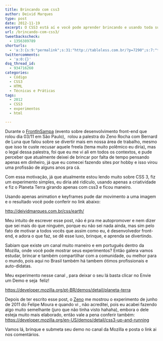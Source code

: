 ```yaml
---
title: Brincando com css3
author: Deivid Marques
type: post
date: 2012-11-19
excerpt: O CSS3 está aí e você pode aprender brincando e usando toda sua criatividade. Conheça o canal da Mozilla onde você pode mostrar seus experimentos.
url: /brincando-com-css3/
tweetbackscheck:
  - 1356389789
shorturls:
  - 'a:3:{s:9:"permalink";s:31:"http://tableless.com.br/?p=7290";s:7:"tinyurl";s:26:"http://tinyurl.com/cdcqcld";s:4:"isgd";s:19:"http://is.gd/LsBX86";}'
twittercomments:
  - 'a:0:{}'
dsq_thread_id:
  - 934716260
categories:
  - Código
  - CSS3
  - HTML
  - Técnicas e Práticas
tags:
  - 2012
  - CSS3
  - experimentos
  - html

---
```

Durante o <a title="FrontInSampa 2012" href="http://www.frontinsampa.com.br" target="_blank">FrontInSampa</a> (evento sobre desenvolvimento front-end que rolou dia 03/11 em São Paulo),  rolou a palestra do Zeno Rocha com Bernard de Luna que falou sobre se divertir mais em nossa área de trabalho, mesmo que isso te custe recusar aquele freela (tema muito polêmico eu diria), mas o legal dessa palestra, foi que eu me vi ali em todos os contextos, e pude perceber que atualmente deixei de brincar por falta de tempo pensando apenas em dinheiro, já que eu comecei fazendo sites por hobby e isso virou uma profissão de alguns anos pra cá.

Com essa motivação, já que atualmente estou lendo muito sobre CSS 3, fiz um experimento simples, eu diria até ridículo, usando apenas a criatividade e fiz o Planeta Terra girando apenas com css3 e ficou maneiro.

Usando apenas animation e keyframes pude dar movimento a uma imagem e o resultado você pode conferir no link abaixo:
  
<http://deividmarques.com.br/css/earth/>

Meu intuito de escrever esse post, não é pra me autopromover e nem dizer que sei mais do que ninguém, porque eu não sei nada ainda, mas sim pelo fato de motivar a todos vocês que assim como eu, é desenvolvedor front-end, e adora o que faz, se dê esse luxo, brinque, e aprenda se divertindo.

Sabiam que existe um canal muito maneiro e em português dentro da Mozilla, onde você pode mostrar seus experimentos? Então galera vamos estudar, brincar e também compartilhar com a comunidade, ou melhor para o mundo, pois aqui no Brasil também há tambem ótimos profissionais e auto-didatas.

Meu experimento nesse canal , para deixar o seu lá basta clicar no Envie um Demo e seja  feliz!
  
<https://developer.mozilla.org/pt-BR/demos/detail/planeta-terra>

Depois de ter escrito esse post, o <a title="Materias escritas por Zeno Rocha" href="http://tableless.com.br/author/zeno/" target="_blank">Zeno</a> me mostrou o experimento de junho de 2011 do Felipe Moura e quando vi , não acreditei, pois eu acabei fazendo algo muito semelhante (juro que não tinha visto hahaha), embora o dele esteja muito mais elaborado, então vale a pena conferir também: <https://developer.mozilla.org/en-US/demos/detail/css3-up-and-running>

Vamos lá, brinque e submeta seu demo no canal da Mozilla e posta o link ai nos comentários.